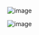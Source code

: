 

![image](https://github.com/DevKaliper/todo-fullstack/assets/122651755/1f549f0c-ceab-423e-99f2-8d75ee96f089)


![image](https://github.com/DevKaliper/todo-fullstack/assets/122651755/afd18b71-9e39-4b53-a27f-8dc3c5872129)

